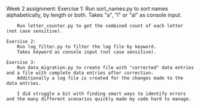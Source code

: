 Week 2 assignment:
    Exercise 1:
        Run sort_names.py to sort names alphabetically, by length or both.
        Takes "a", "l" or "al" as console input.

        Run letter_counter.py to get the combined count of each letter (not case sensitive).

    Exercise 2:
        Run log_filter.py to filter the log file by keyword.
        Takes keyword as console input (not case sensitive).

    Exercise 3:
        Run data_migration.py to create file with "corrected" data entries and a file with complete data entries after correction.
        Additionally a log file is created for the changes made to the data entries.

        I did struggle a bit with finding smart ways to identify errors and the many different scenarios quickly made my code hard to manage.


